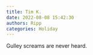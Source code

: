 ```yaml
---
title: Tim K.
date: 2022-08-08 15:42:30
authors: Ripp
categories: Holiday
---
```


 Gulley screams are never heard.
